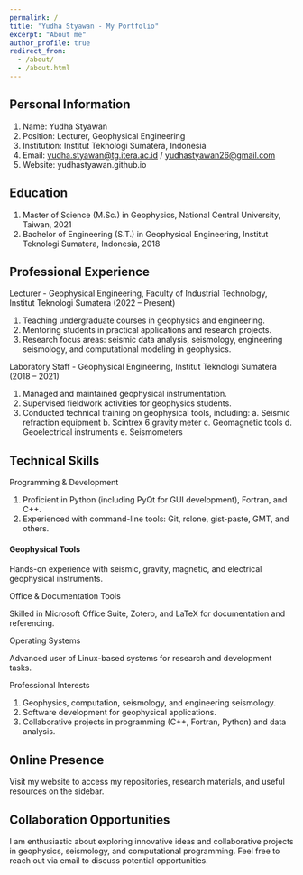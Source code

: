 ```yaml
---
permalink: /
title: "Yudha Styawan - My Portfolio"
excerpt: "About me"
author_profile: true
redirect_from: 
  - /about/
  - /about.html
---
```


Personal Information
------
1. Name: Yudha Styawan
2. Position: Lecturer, Geophysical Engineering
3. Institution: Institut Teknologi Sumatera, Indonesia
4. Email: yudha.styawan@tg.itera.ac.id / yudhastyawan26@gmail.com
5. Website: yudhastyawan.github.io

Education
------
1. Master of Science (M.Sc.) in Geophysics, National Central University, Taiwan, 2021
2. Bachelor of Engineering (S.T.) in Geophysical Engineering, Institut Teknologi Sumatera, Indonesia, 2018

Professional Experience
------
Lecturer - Geophysical Engineering, Faculty of Industrial Technology, Institut Teknologi Sumatera (2022 – Present)

1. Teaching undergraduate courses in geophysics and engineering.
2. Mentoring students in practical applications and research projects.
3. Research focus areas: seismic data analysis, seismology, engineering seismology, and computational modeling in geophysics.

Laboratory Staff - Geophysical Engineering, Institut Teknologi Sumatera (2018 – 2021)

1. Managed and maintained geophysical instrumentation.
2. Supervised fieldwork activities for geophysics students.
3. Conducted technical training on geophysical tools, including:
	a. Seismic refraction equipment
	b. Scintrex 6 gravity meter
	c. Geomagnetic tools
	d. Geoelectrical instruments
	e. Seismometers

Technical Skills
------
Programming & Development

1. Proficient in Python (including PyQt for GUI development), Fortran, and C++.
2. Experienced with command-line tools: Git, rclone, gist-paste, GMT, and others.

#### Geophysical Tools

Hands-on experience with seismic, gravity, magnetic, and electrical geophysical instruments.

Office & Documentation Tools

Skilled in Microsoft Office Suite, Zotero, and LaTeX for documentation and referencing.

Operating Systems

Advanced user of Linux-based systems for research and development tasks.

Professional Interests

1. Geophysics, computation, seismology, and engineering seismology.
2. Software development for geophysical applications.
3. Collaborative projects in programming (C++, Fortran, Python) and data analysis.

Online Presence
------
Visit my website to access my repositories, research materials, and useful resources on the sidebar.

Collaboration Opportunities
------
I am enthusiastic about exploring innovative ideas and collaborative projects in geophysics, seismology, and computational programming. Feel free to reach out via email to discuss potential opportunities.
